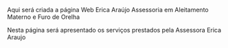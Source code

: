 Aqui será criada a página Web Erica Araújo Assessoria em Aleitamento Materno e Furo de Orelha

Nesta página será apresentado os serviços prestados pela Assessora Erica Araujo